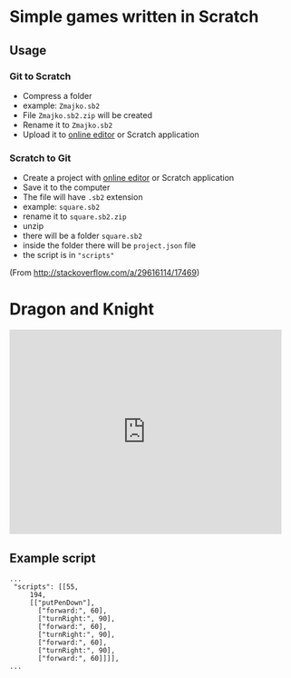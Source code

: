# Simple games written in Scratch

## Usage

### Git to Scratch 

- Compress a folder
- example: `Zmajko.sb2`
- File `Zmajko.sb2.zip` will be created
- Rename it to `Zmajko.sb2`
- Upload it to [online editor](https://scratch.mit.edu/) or Scratch application

### Scratch to Git

- Create a project with [online editor](https://scratch.mit.edu/) or Scratch application
- Save it to the computer
- The file will have `.sb2` extension
- example: `square.sb2`
- rename it to `square.sb2.zip`
- unzip
- there will be a folder `square.sb2`
- inside the folder there will be `project.json` file
- the script is in `"scripts"`

(From http://stackoverflow.com/a/29616114/17469)

# Dragon and Knight

<iframe width="480" height="360" src="https://www.youtube.com/embed/Yo19VyVmrfs" frameborder="0" allowfullscreen></iframe>

## Example script

    ...
     "scripts": [[55,
         194,
         [["putPenDown"],
           ["forward:", 60],
           ["turnRight:", 90],
           ["forward:", 60],
           ["turnRight:", 90],
           ["forward:", 60],
           ["turnRight:", 90],
           ["forward:", 60]]]],
    ...
